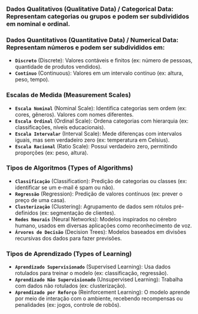 ### Dados Qualitativos (Qualitative Data) / Categorical Data: Representam categorias ou grupos e podem ser subdivididos em nominal e ordinal.
### Dados Quantitativos (Quantitative Data) / Numerical Data: Representam números e podem ser subdivididos em:

- **`Discreto`** (Discrete): Valores contáveis e finitos (ex: número de pessoas, quantidade de produtos vendidos).
- **`Contínuo`** (Continuous): Valores em um intervalo contínuo (ex: altura, peso, tempo).

### Escalas de Medida (Measurement Scales)
- **`Escala Nominal`** (Nominal Scale): Identifica categorias sem ordem (ex: cores, gêneros). Valores com nomes diferentes.
- **`Escala Ordinal`** (Ordinal Scale): Ordena categorias com hierarquia (ex: classificações, níveis educacionais).
- **`Escala Intervalar`** (Interval Scale): Mede diferenças com intervalos iguais, mas sem verdadeiro zero (ex: temperatura em Celsius).
- **`Escala Racional`** (Ratio Scale): Possui verdadeiro zero, permitindo proporções (ex: peso, altura).

### Tipos de Algoritmos (Types of Algorithms)
- **`Classificação`** (Classification): Predição de categorias ou classes (ex: identificar se um e-mail é spam ou não).
- **`Regressão`** (Regression): Predição de valores contínuos (ex: prever o preço de uma casa).
- **`Clusterização`** (Clustering): Agrupamento de dados sem rótulos pré-definidos (ex: segmentação de clientes).
- **`Redes Neurais`** (Neural Networks): Modelos inspirados no cérebro humano, usados em diversas aplicações como reconhecimento de voz.
- **`Árvores de Decisão`** (Decision Trees): Modelos baseados em divisões recursivas dos dados para fazer previsões.
### Tipos de Aprendizado (Types of Learning)
- **`Aprendizado Supervisionado`** (Supervised Learning): Usa dados rotulados para treinar o modelo (ex: classificação, regressão).
- **`Aprendizado Não Supervisionado`** (Unsupervised Learning): Trabalha com dados não rotulados (ex: clusterização).
- **`Aprendizado por Reforço`** (Reinforcement Learning): O modelo aprende por meio de interação com o ambiente, recebendo recompensas ou penalidades (ex: jogos, controle de robôs).